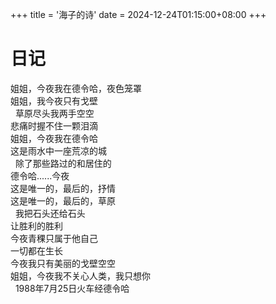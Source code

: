 +++
title = '海子的诗'
date = 2024-12-24T01:15:00+08:00
+++
# 日记
姐姐，今夜我在德令哈，夜色笼罩  
姐姐，我今夜只有戈壁  
&nbsp;
草原尽头我两手空空  
悲痛时握不住一颗泪滴  
姐姐，今夜我在德令哈  
这是雨水中一座荒凉的城  
&nbsp;
除了那些路过的和居住的  
德令哈......今夜  
这是唯一的，最后的，抒情  
这是唯一的，最后的，草原  
&nbsp;
我把石头还给石头  
让胜利的胜利  
今夜青稞只属于他自己  
一切都在生长  
今夜我只有美丽的戈壁空空  
姐姐，今夜我不关心人类，我只想你  
&nbsp;
1988年7月25日火车经德令哈